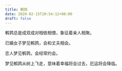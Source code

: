 ```yaml
---
title: 鹌鹑
date: 2020-02-15T20:54:12+08:00
draft: false
---
```


鹌鹑总是成双成对相依相偎，象征着亲人相聚。<br>


已婚女子梦见鹌鹑，会和丈夫相会。<br>


恋人梦见鹌鹑，会经常约会。<br>


梦见鹌鹑从树上飞走，意味着幸福将会过去，厄运将会降临。<br>
